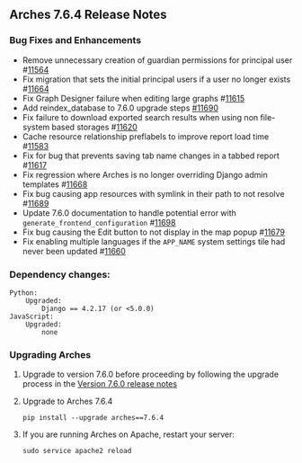 ## Arches 7.6.4 Release Notes

### Bug Fixes and Enhancements

- Remove unnecessary creation of guardian permissions for principal user #[11564](https://github.com/archesproject/arches/issues/11564)
- Fix migration that sets the initial principal users if a user no longer exists #[11664](https://github.com/archesproject/arches/issues/11664)
- Fix Graph Designer failure when editing large graphs #[11615](https://github.com/archesproject/arches/issues/11615)
- Add reindex_database to 7.6.0 upgrade steps [#11690](https://github.com/archesproject/arches/pull/11690)
- Fix failure to download exported search results when using non file-system based storages #[11620](https://github.com/archesproject/arches/issues/11620)
- Cache resource relationship preflabels to improve report load time #[11583](https://github.com/archesproject/arches/issues/11583)
- Fix for bug that prevents saving tab name changes in a tabbed report #[11617](https://github.com/archesproject/arches/issues/11617) 
- Fix regression where Arches is no longer overriding Django admin templates #[11668](https://github.com/archesproject/arches/issues/11668)
- Fix bug causing app resources with symlink in their path to not resolve #[11689](https://github.com/archesproject/arches/issues/11689)
- Update 7.6.0 documentation to handle potential error with `generate_frontend_configuration` #[11698](https://github.com/archesproject/arches/issues/11698)
- Fix bug causing the Edit button to not display in the map popup #[11679](https://github.com/archesproject/arches/issues/11679)
- Fix enabling multiple languages if the `APP_NAME` system settings tile had never been updated #[11660](https://github.com/archesproject/arches/issues/11660)

### Dependency changes:

```
Python:
    Upgraded:
        Django == 4.2.17 (or <5.0.0)
JavaScript:
    Upgraded:
        none
```

### Upgrading Arches

1. Upgrade to version 7.6.0 before proceeding by following the upgrade process in the [Version 7.6.0 release notes](https://github.com/archesproject/arches/blob/dev/7.6.x/releases/7.6.0.md)

2. Upgrade to Arches 7.6.4

    ```
    pip install --upgrade arches==7.6.4
    ```

3. If you are running Arches on Apache, restart your server:
    ```
    sudo service apache2 reload
    ```
